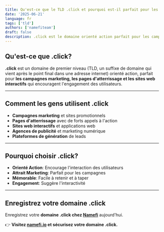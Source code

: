 ```yaml
---
title: Qu'est-ce que le TLD .click et pourquoi est-il parfait pour les sites web d'appel à l'action?
date: '2025-06-21'
language: fr
tags: ['tld']
authors: ['namefiteam']
draft: false
description: .click est le domaine orienté action parfait pour les campagnes marketing, les pages d'atterrissage et les sites web interactifs.
---
```


## **Qu'est-ce que .click?**

**.click** est un domaine de premier niveau (TLD, un suffixe de domaine qui vient après le point final dans une adresse internet) orienté action, parfait pour **les campagnes marketing, les pages d'atterrissage et les sites web interactifs** qui encouragent l'engagement des utilisateurs.

---

## **Comment les gens utilisent .click**

* **Campagnes marketing** et sites promotionnels
* **Pages d'atterrissage** avec de forts appels à l'action
* **Sites web interactifs** et applications web
* **Agences de publicité** et marketing numérique
* **Plateformes de génération** de leads

---

## **Pourquoi choisir .click?**

* **Orienté Action**: Encourage l'interaction des utilisateurs
* **Attrait Marketing**: Parfait pour les campagnes
* **Mémorable**: Facile à retenir et à taper
* **Engagement**: Suggère l'interactivité

---

## **Enregistrez votre domaine .click**

Enregistrez votre **domaine .click chez [Namefi](https://namefi.io)** aujourd'hui.

👉 **Visitez [namefi.io](https://namefi.io) et sécurisez votre domaine .click.**